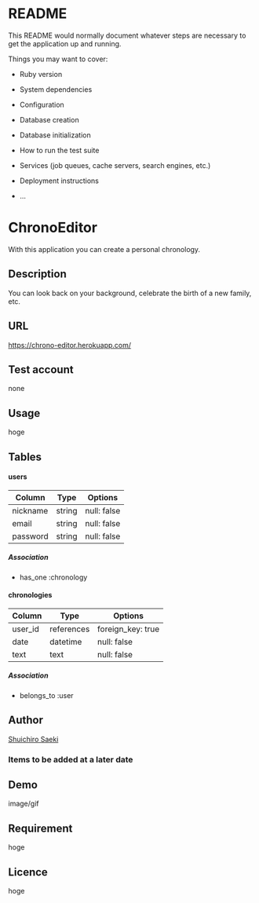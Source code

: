 # README

This README would normally document whatever steps are necessary to get the
application up and running.

Things you may want to cover:

* Ruby version

* System dependencies

* Configuration

* Database creation

* Database initialization

* How to run the test suite

* Services (job queues, cache servers, search engines, etc.)

* Deployment instructions

* ...


# ChronoEditor
With this application you can create a personal chronology.

## Description
You can look back on your background, celebrate the birth of a new family, etc.

## URL
https://chrono-editor.herokuapp.com/

## Test account
none

## Usage
hoge

## Tables
#### users
| Column   | Type   | Options     |
| -------- | ------ | ----------- |
| nickname | string | null: false |
| email    | string | null: false |
| password | string | null: false |
##### Association
- has_one :chronology

#### chronologies
| Column  | Type       | Options           |
| ------- | ---------- | ----------------- |
| user_id | references | foreign_key: true |
| date    | datetime   | null: false       |
| text    | text       | null: false       |
##### Association
- belongs_to :user

## Author
[Shuichiro Saeki](https://github.com/SSaeki-jp)


### Items to be added at a later date

## Demo
image/gif

## Requirement
hoge

## Licence
hoge

